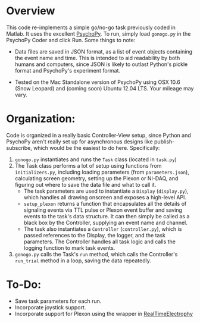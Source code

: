 # Overview

This code re-implements a simple go/no-go task previously coded in Matlab. It uses the excellent [PsychoPy](http://www.psychopy.org/). To run, simply load `gonogo.py` in the PsychoPy Coder and click Run. Some things to note:

* Data files are saved in JSON format, as a list of event objects containing the event name and time. This is intended to aid readability by both humans and computers, since JSON is likely to outlast Python's pickle format and PsychoPy's experiment format.

* Tested on the Mac Standalone version of PsychoPy using OSX 10.6 (Snow Leopard) and (coming soon) Ubuntu 12.04 LTS. Your mileage may vary.

# Organization:
Code is organized in a really basic Controller-View setup, since Python and PsychoPy aren't really set up for asynchronous designs like publish-subscribe, which would be the easiest to do here. Specifically: 

1. `gonogo.py` instantiates and runs the `Task` class (located in `task.py`)
2. The Task class performs a lot of setup using functions from `initializers.py`, including loading parameters (from `parameters.json`), calculating screen geometry, setting up the Plexon or NI-DAQ, and figuring out where to save the data file and what to call it. 
    * The task parameters are used to instantiate a `Display` (`display.py`), which handles all drawing onscreen and exposes a high-level API.
    * `setup_plexon` returns a function that encapsulates all the details of signaling events via TTL pulse or Plexon event buffer and saving events to the task's data structure. It can then simply be called as a black box by the Controller, supplying an event name and channel.
    * The task also instantiates a `Controller` (`controller.py`), which is passed references to the Display, the logger, and the task parameters. The Controller handles all task logic and calls the logging function to mark task events.
3. `gonogo.py` calls the Task's `run` method, which calls the Controller's `run_trial` method in a loop, saving the data repeatedly.

# To-Do:
* Save task parameters for each run.
* Incorporate joystick support.
* Incorporate support for Plexon using the wrapper in [RealTimeElectrophy](https://github.com/chrox/RealTimeElectrophy)